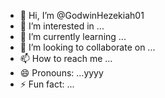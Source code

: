 - 👋 Hi, I’m @GodwinHezekiah01
- 👀 I’m interested in ...
- 🌱 I’m currently learning ...
- 💞️ I’m looking to collaborate on ...
- 📫 How to reach me ...
- 😄 Pronouns: ...yyyy
- ⚡ Fun fact: ...

<!---
GodwinHezekiah01/GodwinHezekiah01 is a ✨ special ✨ repository because its `README.md` (this file) appears on your GitHub profile.
You can click the Preview link to take a look at your changes.
--->
